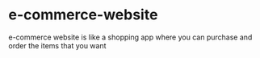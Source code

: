 # e-commerce-website
e-commerce website is like a shopping app where you can purchase and order the items that you want
